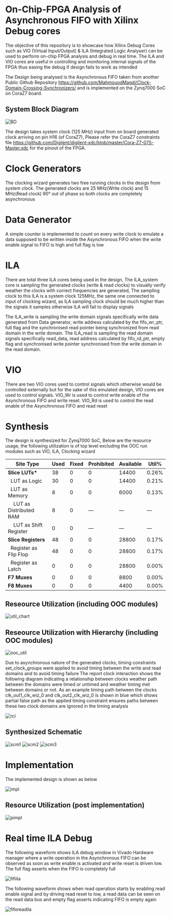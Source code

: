 # On-Chip-FPGA Analysis of Asynchronous FIFO with Xilinx Debug cores
The objective of this repository is to showcase how Xilinx Debug Cores such as VIO (Virtual Input/Output) & ILA (Integrated Logic Analyser) can be used to perform on-chip FPGA analysis and debug in real time.
The ILA and VIO cores are useful in controlling and monitoring internal signals of the FPGA thus easing the debug if design fails to work as intended

The Design being analysed is the Asynchronous FIFO taken from another Public Github Repository https://github.com/MahmouodMagdi/Clock-Domain-Crossing-Synchronizers/ and is implemented on the Zynq7000 SoC on CoraZ7 board.

## System Block Diagram

![BD](AFIFO-BD.svg)

The design takes system clock (125 MHz) input from on board generated clock arriving on pin H16 (of CoraZ7), Please refer the CoraZ7 constraints file https://github.com/Digilent/digilent-xdc/blob/master/Cora-Z7-07S-Master.xdc for the pinout of the FPGA.
# Clock Generators
The clocking wizard generates two free running clocks in the design from system clock.
The generated clocks are 25 MHz(Write clock) and 15 MHz(Read clock) 90° out of phase so both clocks are completely asynchronous

# Data Generator
A simple counter is implemented to count on every write clock to emulate a data supposed to be written inside the Asynchronous FIFO when the write enable signal to FIFO is high and full flag is low

# ILA
There are total three ILA cores being used in the design, The ILA_system core is sampling the generated clocks (write & read clocks) to visually verify weather the clocks with correct frequencies are generated, The sampling clock to this ILA is a system clock 125MHz, the same one connected to input of clocking wizard, as ILA sampling clock should be much higher than the signals it samples otherwise ILA will fail to display signals

The ILA_write is sampling the write domain signals specifically write data generated from Data generator, write address calculated by the fifo_wr_ptr, full flag and the synchronised read pointer being synchronized from read domain in the write domain.
The ILA_read is sampling the read domain signals specifically read_data, read address calculated by fifo_rd_ptr, empty flag and synchronised write pointer synchronised from the write domain in the read domain.

# VIO

There are two VIO cores used to control signals which otherwise would be controlled externally but for the sake of this emulated design, VIO cores are used to control signals.
VIO_Wr is used to control write enable of the Asynchronous FIFO and write reset.
VIO_Rd is used to control the read enable of the Asynchronous FIFO and read reset

# Synthesis
The design is synthesized for Zynq7000 SoC, Below are the resource usage, the following utilization is of top level excluding the OOC run modules such as VIO, ILA, Clocking wizard

| Site Type                  | Used | Fixed | Prohibited | Available | Util% |
|----------------------------|------|-------|------------|-----------|--------|
| **Slice LUTs\***           |   38 |     0 |          0 |     14400 |  0.26% |
| &nbsp;&nbsp;LUT as Logic   |   30 |     0 |          0 |     14400 |  0.21% |
| &nbsp;&nbsp;LUT as Memory  |    8 |     0 |          0 |      6000 |  0.13% |
| &nbsp;&nbsp;&nbsp;&nbsp;LUT as Distributed RAM | 8 | 0 | — | — | — |
| &nbsp;&nbsp;&nbsp;&nbsp;LUT as Shift Register  | 0 | 0 | — | — | — |
| **Slice Registers**        |   48 |     0 |          0 |     28800 |  0.17% |
| &nbsp;&nbsp;Register as Flip Flop | 48 | 0 | 0 | 28800 | 0.17% |
| &nbsp;&nbsp;Register as Latch     | 0  | 0 | 0 | 28800 | 0.00% |
| **F7 Muxes**               |    0 |     0 |          0 |      8800 |  0.00% |
| **F8 Muxes**               |    0 |     0 |          0 |      4400 |  0.00% |



## Reseource Utilization (including OOC modules)

![util_chart](util-full-design.png)

## Reseource Utilization with Hierarchy (including OOC modules)

![ooc_util](reseource_ooc.png)


Due to asynchronous nature of the generated clocks, timing constraints set_clock_groups were applied to avoid timing between the write and read domains and to avoid timing failure
The report clock interaction shows the following diagram indicating a relationship between clocks weather path between the domains were timed or untimed and weather timing met between domains or not. As an example timing path between the clocks clk_out1_clk_wiz_0 and clk_out2_clk_wiz_0 is shown in blue which shows partial false path as the applied timing constraint ensures paths between these two clock domains are ignored in the timing analysis

![rci](report_clock_interaction.png)

## Synthesized Schematic

![scm1](schematic-afifo-1.png)
![scm2](schematic-afifo-2.png)
![scm3](schematic-afifo-3.png)

# Implementation

The implemented design is shown as below

![impl](post-implementation-die.png)

## Resource Utilization (post implementation)
![pimpl](post-implemented-util.png)

# Real time ILA Debug

The following waveform shows ILA debug window in Vivado Hardware manager where a write operation in the Asynchronous FIFO can be observed as soon as write enable is activated and write reset is driven low. The full flag asserts when the FIFO is completely full

![fifiila](ILA-FIFO-Write.png)

The following waveform shows when read operation starts by enabling read enable signal and by driving read reset to low, a read data can be seen on the read data bus and empty flag asserts indicating FIFO is empty again

![fiforeadila](ILA-FIFO-read.png)




